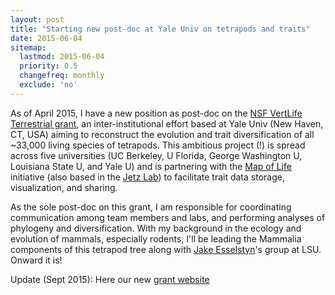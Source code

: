 ```yaml
---
layout: post
title: "Starting new post-doc at Yale Univ on tetrapods and traits"
date: 2015-06-04
sitemap:
  lastmod: 2015-06-04
  priority: 0.5
  changefreq: monthly
  exclude: 'no'
---
```


As of April 2015, I have a new position as post-doc on the [NSF VertLife Terrestrial grant](http://www.nsf.gov/awardsearch/showAward?AWD_ID=1441737&HistoricalAwards=false), an inter-institutional effort based at Yale Univ (New Haven, CT, USA) aiming to reconstruct the evolution and trait diversification of all ~33,000 living species of tetrapods.  This ambitious project (!) is spread across five universities (UC Berkeley, U Florida, George Washington U, Louisiana State U, and Yale U) and is partnering with the [Map of Life](http://mol.org/) initiative (also based in the [Jetz Lab](http://jetzlab.yale.edu/)) to facilitate trait data storage, visualization, and sharing.  

As the sole post-doc on this grant, I am responsible for coordinating communication among team members and labs, and performing analyses of phylogeny and diversification.  With my background in the ecology and evolution of mammals, especially rodents, I'll be leading the Mammalia components of this tetrapod tree along with [Jake Esselstyn](http://www.museum.lsu.edu/esselstyn/)'s group at LSU.  Onward it is!

Update (Sept 2015): Here our new [grant website](http://vertlife.org/)

